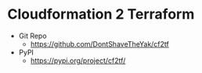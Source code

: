 # Cloudformation 2 Terraform

- Git Repo
  - https://github.com/DontShaveTheYak/cf2tf
- PyPI
  - https://pypi.org/project/cf2tf/